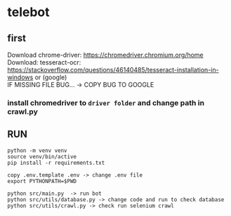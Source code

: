 # telebot
## first
Download chrome-driver: https://chromedriver.chromium.org/home  
Download: tesseract-ocr: https://stackoverflow.com/questions/46140485/tesseract-installation-in-windows or (google)  
IF MISSING FILE BUG... -> COPY BUG TO GOOGLE

### install chromedriver to `driver folder` and change path in crawl.py
## RUN
```
python -m venv venv
source venv/bin/active
pip install -r requirements.txt
```
```
copy .env.template .env -> change .env file
export PYTHONPATH=$PWD

python src/main.py  -> run bot
python src/utils/database.py -> change code and run to check database
python src/utils/crawl.py -> check run selenium crawl
```